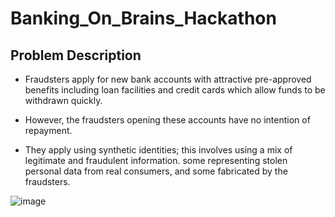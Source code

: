 # Banking_On_Brains_Hackathon

##  Problem Description 

- Fraudsters apply for new bank accounts with attractive pre-approved benefits including loan facilities and credit cards which allow funds to be withdrawn quickly.

- However, the fraudsters opening these accounts have no intention of repayment.

- They apply using synthetic identities; this involves using a mix of legitimate and fraudulent information. some representing stolen personal data from real consumers, and some fabricated by the fraudsters.

![image](https://github.com/Salma-Yassin/Banking_On_Brains_Hackathon/assets/109458906/b99db0d2-2ee8-4621-a268-87dfd998053c)
